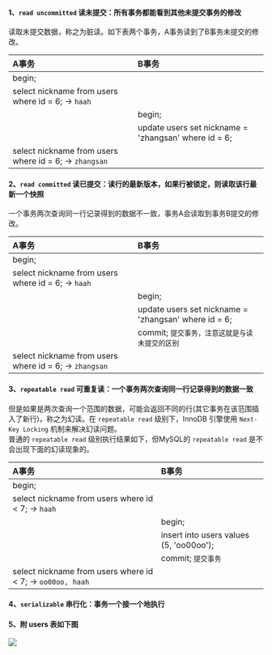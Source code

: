 #### 1、`read uncommitted` 读未提交：所有事务都能看到其他未提交事务的修改
读取未提交数据，称之为脏读。如下表两个事务，A事务读到了B事务未提交的修改。   

| A事务 | B事务 |
| :-----------------------------------------------------------| :--------------------------------------------------- |
| begin;                                                      |                                                      |
| select nickname from users where id = 6; -> `haah`          |                                                      |
|                                                             | begin;                                               |
|                                                             | update users set nickname = 'zhangsan' where id = 6; |
| select nickname from users where id = 6; -> `zhangsan`      |                                                      |


#### 2、`read committed` 读已提交：读行的最新版本，如果行被锁定，则读取该行最新一个快照
一个事务两次查询同一行记录得到的数据不一致，事务A会读取到事务B提交的修改。   

| A事务 | B事务 |
| :-----------------------------------------------------------| :--------------------------------------------------- |
| begin;                                                      |                                                      |
| select nickname from users where id = 6; -> `haah`          |                                                      |
|                                                             | begin;                                               |
|                                                             | update users set nickname = 'zhangsan' where id = 6; |
|                                                             | commit; `提交事务，注意这就是与读未提交的区别`       |
| select nickname from users where id = 6; -> `zhangsan`      |                                                      |


#### 3、`repeatable read` 可重复读：一个事务两次查询同一行记录得到的数据一致
但是如果是两次查询一个范围的数据，可能会返回不同的行(其它事务在该范围插入了新行)，称之为幻读。在 `repeatable read` 级别下，InnoDB 引擎使用 `Next-Key Locking` 机制来解决幻读问题。   
普通的 `repeatable read` 级别执行结果如下，但MySQL的 `repeatable read` 是不会出现下面的幻读现象的。   

| A事务 | B事务 |
| :-----------------------------------------------------------| :--------------------------------------------------- |
| begin;                                                      |                                                      |
| select nickname from users where id < 7; -> `haah`          |                                                      |
|                                                             | begin;                                               |
|                                                             | insert into users values (5, 'oo00oo');              |
|                                                             | commit; `提交事务`                                   |
| select nickname from users where id < 7; -> `oo00oo, haah`  |                                                      |

#### 4、`serializable` 串行化：事务一个接一个地执行


#### 5、附 users 表如下图
![](http://wx4.sinaimg.cn/mw690/abf82c72gy1fekao9jd52j20gl051a9y.jpg)
